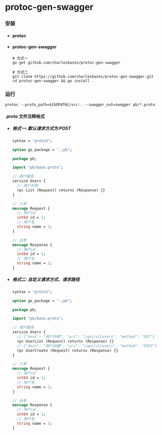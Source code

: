 # protoc-gen-swagger
### 安装

- #### protoc

- #### protoc-gen-swagger

  ```shell
  # 方式一
  go get github.com/charlesbases/protoc-gen-swagger
  
  # 方式二
  git clone https://github.com/charlesbases/protoc-gen-swagger.git
  cd protoc-gen-swagger && go install .
  ```



### 运行

```shell
protoc --proto_path=${GOPATH}/src:. --swagger_out=swagger pb/*.proto
```



#### .proto 文件注释格式

- ##### 格式一: 默认请求方式为 POST

  ```protobuf
  syntax = "proto3";
  
  option go_package = ".;pb";
  
  package pb;
  
  import "pb/base.proto";
  
  // 用户服务
  service Users {
    // 用户列表
    rpc List (Request) returns (Response) {}
  }
  
  // 入参
  message Request {
    // 用户id
    int64 id = 1;
    // 用户名
    string name = 2;
  }
  
  // 出参
  message Response {
    // 用户id
    int64 id = 1;
    // 用户名
    string name = 2;
  }
  ```

  

- ##### 格式二: 自定义请求方式、请求路径

  ```protobuf
  syntax = "proto3";
  
  option go_package = ".;pb";
  
  package pb;
  
  import "pb/base.proto";
  
  // 用户服务
  service Users {
    // {"desc": "用户列表", "uri": "/api/v1/users", "method": "GET"}
    rpc UserList (Request) returns (Response) {}
    // {"desc": "用户创建", "uri": "/api/v1/users", "method": "POST"}
    rpc UserCreate (Request) returns (Response) {}
  }
  
  // 入参
  message Request {
    // 用户id
    int64 id = 1;
    // 用户名
    string name = 2;
  }
  
  // 出参
  message Response {
    // 用户id
    int64 id = 1;
    // 用户名
    string name = 2;
  }
  ```

  

